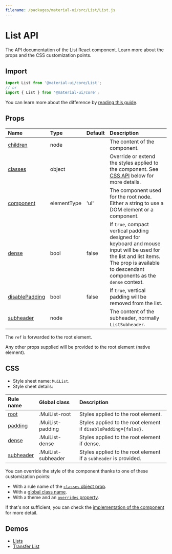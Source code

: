 ```yaml
---
filename: /packages/material-ui/src/List/List.js
---
```


<!--- This documentation is automatically generated, do not try to edit it. -->

# List API

<p class="description">The API documentation of the List React component. Learn more about the props and the CSS customization points.</p>

## Import

```js
import List from '@material-ui/core/List';
// or
import { List } from '@material-ui/core';
```

You can learn more about the difference by [reading this guide](/guides/minimizing-bundle-size/).



## Props

| Name | Type | Default | Description |
|:-----|:-----|:--------|:------------|
| <a class="anchor-link" id="props--children"></a><a href="#props--children" title="link to the prop on this page" class="prop-name">children</a> | <span class="prop-type">node</span> |  | The content of the component. |
| <a class="anchor-link" id="props--classes"></a><a href="#props--classes" title="link to the prop on this page" class="prop-name">classes</a> | <span class="prop-type">object</span> |  | Override or extend the styles applied to the component. See [CSS API](#css) below for more details. |
| <a class="anchor-link" id="props--component"></a><a href="#props--component" title="link to the prop on this page" class="prop-name">component</a> | <span class="prop-type">elementType</span> | <span class="prop-default">'ul'</span> | The component used for the root node. Either a string to use a DOM element or a component. |
| <a class="anchor-link" id="props--dense"></a><a href="#props--dense" title="link to the prop on this page" class="prop-name">dense</a> | <span class="prop-type">bool</span> | <span class="prop-default">false</span> | If `true`, compact vertical padding designed for keyboard and mouse input will be used for the list and list items. The prop is available to descendant components as the `dense` context. |
| <a class="anchor-link" id="props--disablePadding"></a><a href="#props--disablePadding" title="link to the prop on this page" class="prop-name">disablePadding</a> | <span class="prop-type">bool</span> | <span class="prop-default">false</span> | If `true`, vertical padding will be removed from the list. |
| <a class="anchor-link" id="props--subheader"></a><a href="#props--subheader" title="link to the prop on this page" class="prop-name">subheader</a> | <span class="prop-type">node</span> |  | The content of the subheader, normally `ListSubheader`. |

The `ref` is forwarded to the root element.

Any other props supplied will be provided to the root element (native element).

## CSS

- Style sheet name: `MuiList`.
- Style sheet details:

| Rule name | Global class | Description |
|:-----|:-------------|:------------|
| <a class="anchor-link" title="link to the rule name on this page" id="css--root"></a><a href="#css--root" class="prop-name">root</a> | <span class="prop-name">.MuiList-root</span> | Styles applied to the root element.
| <a class="anchor-link" title="link to the rule name on this page" id="css--padding"></a><a href="#css--padding" class="prop-name">padding</a> | <span class="prop-name">.MuiList-padding</span> | Styles applied to the root element if `disablePadding={false}`.
| <a class="anchor-link" title="link to the rule name on this page" id="css--dense"></a><a href="#css--dense" class="prop-name">dense</a> | <span class="prop-name">.MuiList-dense</span> | Styles applied to the root element if dense.
| <a class="anchor-link" title="link to the rule name on this page" id="css--subheader"></a><a href="#css--subheader" class="prop-name">subheader</a> | <span class="prop-name">.MuiList-subheader</span> | Styles applied to the root element if a `subheader` is provided.

You can override the style of the component thanks to one of these customization points:

- With a rule name of the [`classes` object prop](/customization/components/#overriding-styles-with-classes).
- With a [global class name](/customization/components/#overriding-styles-with-global-class-names).
- With a theme and an [`overrides` property](/customization/globals/#css).

If that's not sufficient, you can check the [implementation of the component](https://github.com/mui-org/material-ui/blob/master/packages/material-ui/src/List/List.js) for more detail.

## Demos

- [Lists](/components/lists/)
- [Transfer List](/components/transfer-list/)

